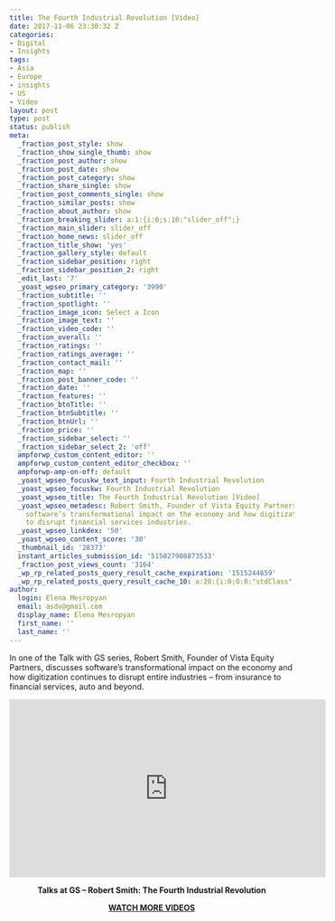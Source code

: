 ```yaml
---
title: The Fourth Industrial Revolution [Video]
date: 2017-11-06 23:30:32 Z
categories:
- Digital
- Insights
tags:
- Asia
- Europe
- insights
- US
- Video
layout: post
type: post
status: publish
meta:
  _fraction_post_style: show
  _fraction_show_single_thumb: show
  _fraction_post_author: show
  _fraction_post_date: show
  _fraction_post_category: show
  _fraction_share_single: show
  _fraction_post_comments_single: show
  _fraction_similar_posts: show
  _fraction_about_author: show
  _fraction_breaking_slider: a:1:{i:0;s:10:"slider_off";}
  _fraction_main_slider: slider_off
  _fraction_home_news: slider_off
  _fraction_title_show: 'yes'
  _fraction_gallery_style: default
  _fraction_sidebar_position: right
  _fraction_sidebar_position_2: right
  _edit_last: '7'
  _yoast_wpseo_primary_category: '3990'
  _fraction_subtitle: ''
  _fraction_spotlight: ''
  _fraction_image_icon: Select a Icon
  _fraction_image_text: ''
  _fraction_video_code: ''
  _fraction_overall: ''
  _fraction_ratings: ''
  _fraction_ratings_average: ''
  _fraction_contact_mail: ''
  _fraction_map: ''
  _fraction_post_banner_code: ''
  _fraction_date: ''
  _fraction_features: ''
  _fraction_btnTitle: ''
  _fraction_btnSubtitle: ''
  _fraction_btnUrl: ''
  _fraction_price: ''
  _fraction_sidebar_select: ''
  _fraction_sidebar_select_2: 'off'
  ampforwp_custom_content_editor: ''
  ampforwp_custom_content_editor_checkbox: ''
  ampforwp-amp-on-off: default
  _yoast_wpseo_focuskw_text_input: Fourth Industrial Revolution
  _yoast_wpseo_focuskw: Fourth Industrial Revolution
  _yoast_wpseo_title: The Fourth Industrial Revolution [Video]
  _yoast_wpseo_metadesc: Robert Smith, Founder of Vista Equity Partners, discusses
    software’s transformational impact on the economy and how digitization continues
    to disrupt financial services industries.
  _yoast_wpseo_linkdex: '50'
  _yoast_wpseo_content_score: '30'
  _thumbnail_id: '28373'
  instant_articles_submission_id: '515027908873533'
  _fraction_post_views_count: '3164'
  _wp_rp_related_posts_query_result_cache_expiration: '1515244659'
  _wp_rp_related_posts_query_result_cache_10: a:20:{i:0;O:8:"stdClass":2:{s:7:"post_id";s:5:"28536";s:5:"score";s:18:"121.80763487292907";}i:1;O:8:"stdClass":2:{s:7:"post_id";s:5:"28200";s:5:"score";s:17:"78.59806924253348";}i:2;O:8:"stdClass":2:{s:7:"post_id";s:5:"28059";s:5:"score";s:17:"78.59806924253348";}i:3;O:8:"stdClass":2:{s:7:"post_id";s:5:"27757";s:5:"score";s:17:"76.30954250502361";}i:4;O:8:"stdClass":2:{s:7:"post_id";s:5:"27971";s:5:"score";s:17:"74.09481529173297";}i:5;O:8:"stdClass":2:{s:7:"post_id";s:5:"27969";s:5:"score";s:17:"74.09481529173297";}i:6;O:8:"stdClass":2:{s:7:"post_id";s:5:"27996";s:5:"score";s:16:"71.6681904279207";}i:7;O:8:"stdClass":2:{s:7:"post_id";s:5:"28587";s:5:"score";s:17:"63.88815038403405";}i:8;O:8:"stdClass":2:{s:7:"post_id";s:5:"28550";s:5:"score";s:17:"58.91904079367962";}i:9;O:8:"stdClass":2:{s:7:"post_id";s:5:"18083";s:5:"score";s:18:"58.742033969857516";}i:10;O:8:"stdClass":2:{s:7:"post_id";s:5:"27641";s:5:"score";s:18:"58.339154930089165";}i:11;O:8:"stdClass":2:{s:7:"post_id";s:5:"23787";s:5:"score";s:17:"57.26197589264746";}i:12;O:8:"stdClass":2:{s:7:"post_id";s:5:"13205";s:5:"score";s:18:"56.256247180294196";}i:13;O:8:"stdClass":2:{s:7:"post_id";s:5:"20198";s:5:"score";s:18:"56.118149053991814";}i:14;O:8:"stdClass":2:{s:7:"post_id";s:5:"22605";s:5:"score";s:17:"55.04724867935683";}i:15;O:8:"stdClass":2:{s:7:"post_id";s:5:"27820";s:5:"score";s:17:"54.85668456446431";}i:16;O:8:"stdClass":2:{s:7:"post_id";s:5:"21156";s:5:"score";s:15:"54.531646705609";}i:17;O:8:"stdClass":2:{s:7:"post_id";s:5:"23763";s:5:"score";s:17:"53.82962231648193";}i:18;O:8:"stdClass":2:{s:7:"post_id";s:5:"11989";s:5:"score";s:17:"53.70252589269055";}i:19;O:8:"stdClass":2:{s:7:"post_id";s:5:"23532";s:5:"score";s:17:"52.96434092956186";}}
author:
  login: Elena Mesropyan
  email: asdv@gmail.com
  display_name: Elena Mesropyan
  first_name: ''
  last_name: ''
---
```


<p><span style="font-weight: 400;">In one of the Talk with GS series, Robert Smith, Founder of Vista Equity Partners, discusses software’s transformational impact on the economy and how digitization continues to disrupt entire industries – from insurance to financial services, auto and beyond.</span></p>
<div align="center"><iframe src="https://www.youtube.com/embed/rYi7UnkoWYM" width="560" height="315" frameborder="0" allowfullscreen="allowfullscreen"></iframe></div>
<p style="text-align: center;"><strong>Talks at GS – Robert Smith: The Fourth Industrial Revolution</strong></p>
<p style="text-align: center;"><strong><a href="https://letstalkpayments.com/?s=video">WATCH MORE VIDEOS</a></strong></p>
